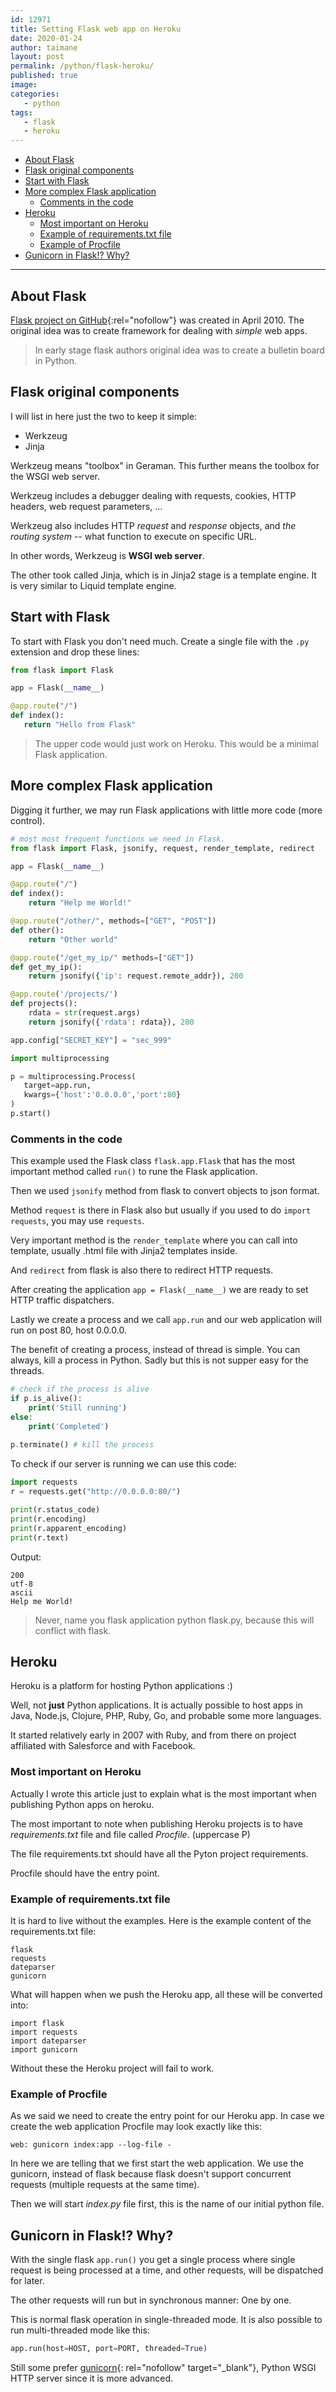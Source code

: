 ```yaml
---
id: 12971
title: Setting Flask web app on Heroku
date: 2020-01-24
author: taimane
layout: post
permalink: /python/flask-heroku/
published: true
image: 
categories: 
   - python
tags:
   - flask
   - heroku
---
```

- [About Flask](#about-flask)
- [Flask original components](#flask-original-components)
- [Start with Flask](#start-with-flask)
- [More complex Flask application](#more-complex-flask-application)
  - [Comments in the code](#comments-in-the-code)
- [Heroku](#heroku)
  - [Most important on Heroku](#most-important-on-heroku)
  - [Example of requirements.txt file](#example-of-requirementstxt-file)
  - [Example of Procfile](#example-of-procfile)
- [Gunicorn in Flask!? Why?](#gunicorn-in-flask-why)

---
## About Flask
[Flask project on GitHub](https://github.com/pallets/flask){:rel="nofollow"} was created in April 2010. The original idea was to create framework for dealing with _simple_ web apps. 

> In early stage flask authors original idea was to create a bulletin board in Python.

## Flask original components
I will list in here just the two to keep it simple:

* Werkzeug
* Jinja

Werkzeug means "toolbox" in Geraman. This further means the toolbox for the WSGI web server.

Werkzeug includes a debugger dealing with requests, cookies, HTTP headers, web request parameters, ...

Werkzeug also includes HTTP _request_ and _response_ objects, and _the routing system_ -- what function to execute on specific URL.

In other words, Werkzeug is **WSGI web server**.

The other took called Jinja, which is in Jinja2 stage
is a template engine. It is very similar to Liquid template engine.

## Start with Flask 

To start with Flask you don't need much. Create a single file with the `.py` extension and drop these lines:

```python
from flask import Flask

app = Flask(__name__)

@app.route("/")
def index():
   return "Hello from Flask"
```

> The upper code would just work on Heroku. This would be a minimal Flask application.

## More complex Flask application

Digging it further, we may run Flask applications with little more code (more control). 

```python
# most most frequent functions we need in Flask.
from flask import Flask, jsonify, request, render_template, redirect

app = Flask(__name__)

@app.route("/")
def index():
    return "Help me World!"

@app.route("/other/", methods=["GET", "POST"])
def other():
    return "Other world"

@app.route("/get_my_ip/" methods=["GET"])
def get_my_ip():
    return jsonify({'ip': request.remote_addr}), 200

@app.route('/projects/')
def projects():
    rdata = str(request.args)
    return jsonify({'rdata': rdata}), 200

app.config["SECRET_KEY"] = "sec_999"

import multiprocessing 

p = multiprocessing.Process(
   target=app.run, 
   kwargs={'host':'0.0.0.0','port':80}
)
p.start()
```
### Comments in the code

This example used the Flask class `flask.app.Flask` that has the most important method called `run()` to rune the Flask application.

Then we used `jsonify` method from flask to convert objects to json format.

Method `request` is there in Flask also but usually if you used to do `import requests`, you may use `requests`.

Very important method is the `render_template` where you can call into template, usually .html file with Jinja2 templates inside. 

And `redirect` from flask is also there to redirect HTTP requests.

After creating the application `app = Flask(__name__)` we are ready to set HTTP traffic dispatchers.

Lastly we create a process and we call `app.run` and our web application will run  on post 80, host 0.0.0.0.

The benefit of creating a process, instead of thread is simple. You can always, kill a process in Python. Sadly but this is not supper easy for the threads.

```php
# check if the process is alive
if p.is_alive(): 
    print('Still running') 
else: 
    print('Completed') 
    
p.terminate() # kill the process
```

To check if our server is running we can use this code:
```python
import requests
r = requests.get("http://0.0.0.0:80/")

print(r.status_code)
print(r.encoding)
print(r.apparent_encoding)
print(r.text)
```
Output:
```
200
utf-8
ascii
Help me World!
```

> Never, name you flask application python flask.py, because this will conflict with flask.


## Heroku

Heroku is a platform for hosting Python applications :)

Well, not **just** Python applications. It is actually possible to host apps in Java, Node.js, Clojure, PHP, Ruby, Go, and probable some more languages.

It started relatively early in 2007 with Ruby, and from there on project affiliated with Salesforce and with Facebook.

### Most important on Heroku

Actually I wrote this article just to explain what is the most important when publishing Python apps on heroku.

The most important to note when publishing Heroku projects is to have _requirements.txt_ file and file called _Procfile_. (uppercase P)

The file requirements.txt should have all the Pyton project requirements.

Procfile should have the entry point.

### Example of requirements.txt file

It is hard to live without the examples. Here is the example content of the requirements.txt file:
```
flask 
requests
dateparser
gunicorn
```
What will happen when we push the Heroku app, all these will be converted into:

```
import flask
import requests
import dateparser
import gunicorn
```
Without these the Heroku project will fail to work.

### Example of Procfile

As we said we need to create the entry point for our Heroku app. In case we create the web application Procfile may look exactly like this:
```
web: gunicorn index:app --log-file -
```
In here we are telling that we first start the web application. We use the gunicorn, instead of flask because flask doesn't support concurrent requests (multiple requests at the same time). 

Then we will start _index.py_ file first, this is the name of our initial python file.

## Gunicorn in Flask!? Why?

With the single flask `app.run()` you get a single process where single request is being processed at a time, and other requests, will be dispatched for later.

The other requests will run but in synchronous manner:  One by one.

This is normal flask operation in single-threaded mode. It is also possible to run multi-threaded mode like this:

```python
app.run(host=HOST, port=PORT, threaded=True)
```

Still some prefer [gunicorn](https://gunicorn.org/){: rel="nofollow" target="_blank"}, Python WSGI HTTP server since it is more advanced. 




